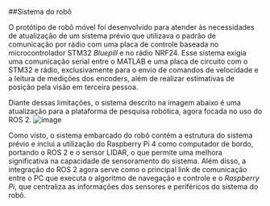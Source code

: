 ##Sistema do robô 

O protótipo de robô móvel foi desenvolvido para atender às necessidades de atualização de um sistema prévio que utilizava o padrão de comunicação por rádio com uma placa de controle baseada no microcontrolador STM32 _Bluepill_ e no rádio NRF24. Esse sistema exigia uma comunicação serial entre o MATLAB e uma placa de circuito com o STM32 e rádio, exclusivamente para o envio de comandos de velocidade e a leitura de medições dos encoders, além de realizar estimativas de posição pela visão em terceira pessoa.

Diante dessas limitações, o sistema descrito na imagem abaixo é uma atualização para a plataforma de pesquisa robótica, agora focada no uso do ROS 2.
![image](https://github.com/user-attachments/assets/484a1fbd-c4ea-48d8-8331-10f56d143634)

Como visto, o sistema embarcado do robô contém a estrutura do sistema prévio e inclui a utilização do Raspberry Pi 4 como computador de bordo, portando o ROS 2 e o sensor LIDAR, o que permite uma melhora significativa na capacidade de sensoramento do sistema. Além disso, a integração do ROS 2 agora serve como o principal link de comunicação entre o PC que executa o algoritmo de navegação e controle e o _Raspberry Pi_, que centraliza as informações dos sensores e periféricos do sistema do robô.
